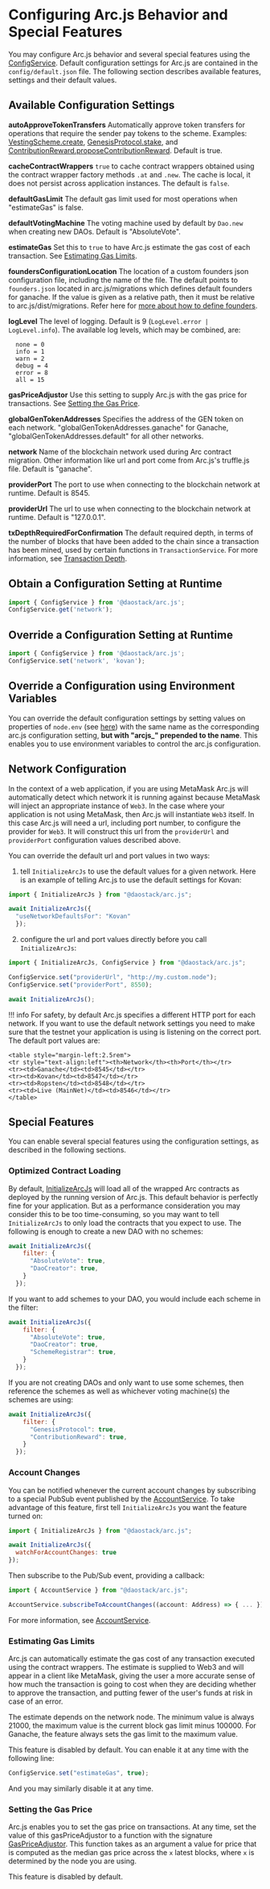 # Configuring Arc.js Behavior and Special Features
You may configure Arc.js behavior and several special features using the [ConfigService](/api/classes/ConfigService).  Default configuration settings for Arc.js are contained in the `config/default.json` file.  The following section describes available features, settings and their default values.

## Available Configuration Settings

**autoApproveTokenTransfers**
Automatically approve token transfers for operations that require the sender pay tokens to the scheme.  Examples: [VestingScheme.create](api/classes/VestingSchemeWrapper#create), [GenesisProtocol.stake](api/classes/GenesisProtocolWrapper#stake), and [ContributionReward.proposeContributionReward](api/classes/ContributionRewardWrapper#proposeContributionReward).  Default is true.

**cacheContractWrappers**
`true` to cache contract wrappers obtained using the contract wrapper factory methods `.at` and `.new`.  The cache is local, it does not persist across application instances.  The default is `false`.

**defaultGasLimit**
The default gas limit used for most operations when "estimateGas" is false.

**defaultVotingMachine**
The voting machine used by default by `Dao.new` when creating new DAOs.  Default is "AbsoluteVote".

**estimateGas**
Set this to `true` to have Arc.js estimate the gas cost of each transaction.  See [Estimating Gas Limits](#gaslimits).

**foundersConfigurationLocation**
The location of a custom founders json configuration file, including the name of the file.  The default points to `founders.json` located in arc.js/migrations which defines default founders for ganache. If the value is given as a relative path, then it must be relative to arc.js/dist/migrations.  Refer here for [more about how to define founders](Migration#founders).

<a name="logging"></a>
**logLevel**
The level of logging.  Default is 9 (`LogLevel.error | LogLevel.info`).  The available log levels, which may be combined, are:

```
  none = 0
  info = 1
  warn = 2
  debug = 4
  error = 8
  all = 15
```

**gasPriceAdjustor**
Use this setting to supply Arc.js with the gas price for transactions. See [Setting the Gas Price](#gasprice).

**globalGenTokenAddresses**
Specifies the address of the GEN token on each network.  "globalGenTokenAddresses.ganache" for Ganache, "globalGenTokenAddresses.default" for all other networks.

**network**
Name of the blockchain network used during Arc contract migration.  Other information like url and port come from Arc.js's truffle.js file.  Default is "ganache".

**providerPort**
The port to use when connecting to the blockchain network at runtime.  Default is 8545.

**providerUrl**
The url to use when connecting to the blockchain network at runtime.  Default is "127.0.0.1".

<a name="txDepthRequiredForConfirmation"></a>
**txDepthRequiredForConfirmation**
The default required depth, in terms of the number of blocks that have been added to the chain since a transaction has been mined, used by certain functions in `TransactionService`.  For more information, see [Transaction Depth](Transactions#transactiondepth).

## Obtain a Configuration Setting at Runtime

```javascript
import { ConfigService } from '@daostack/arc.js';
ConfigService.get('network');
```

## Override a Configuration Setting at Runtime

```javascript
import { ConfigService } from '@daostack/arc.js';
ConfigService.set('network', 'kovan');
```

## Override a Configuration using Environment Variables

You can override the default configuration settings by setting values on properties of `node.env` (see [here](https://nodejs.org/dist/latest-v9.x/docs/api/process.html#process-process-env)) with the same name as the corresponding arc.js configuration setting, **but with "arcjs_" prepended to the name**.  This enables you to use environment variables to control the arc.js configuration.

<a name="networksettings"></a>
## Network Configuration

In the context of a web application, if you are using MetaMask Arc.js will automatically detect which network it is running against because MetaMask will inject an appropriate instance of `Web3`.  In the case where your application is not using MetaMask, then Arc.js will instantiate `Web3` itself.  In this case Arc.js will need a url, including port number, to configure the provider for `Web3`.  It will construct this url from the `providerUrl` and `providerPort` configuration values described above.

You can override the default url and port values in two ways:

1) tell `InitializeArcJs` to use the default values for a given network.  Here is an example of telling Arc.js to use the  default settings for Kovan:

```javascript
import { InitializeArcJs } from "@daostack/arc.js";

await InitializeArcJs({
  "useNetworkDefaultsFor": "Kovan"
  });
```

2) configure the url and port values directly before you call `InitializeArcJs`:

```javascript
import { InitializeArcJs, ConfigService } from "@daostack/arc.js";

ConfigService.set("providerUrl", "http://my.custom.node");
ConfigService.set("providerPort", 8550);

await InitializeArcJs();
```

!!! info
    For safety, by default Arc.js specifies a different HTTP port for each network.  If you want to use the default network settings you need to make sure that the testnet your application is using is listening on the correct port.  The default port values are:

    <table style="margin-left:2.5rem">
    <tr style="text-align:left"><th>Network</th><th>Port</th></tr>
    <tr><td>Ganache</td><td>8545</td></tr>
    <tr><td>Kovan</td><td>8547</td></tr>
    <tr><td>Ropsten</td><td>8548</td></tr>
    <tr><td>Live (MainNet)</td><td>8546</td></tr>
    </table>

## Special Features

You can enable several special features using the configuration settings, as described in the following sections.

<a name="optimizedcontractloading"></a>
### Optimized Contract Loading

By default, [InitializeArcJs](/api/README/#initializearcjs) will load all of the wrapped Arc contracts as deployed by the running version of Arc.js.  This default behavior is perfectly fine for your application.  But as a performance consideration you may consider this to be too time-consuming, so you may want to tell `InitializeArcJs` to only load the contracts that you expect to use.  The following is enough to create a new DAO with no schemes:

```javascript
await InitializeArcJs({
    filter: {
      "AbsoluteVote": true,
      "DaoCreator": true,
    }
  });
```
   
If you want to add schemes to your DAO, you would include each scheme in the filter:

```javascript
await InitializeArcJs({
    filter: {
      "AbsoluteVote": true,
      "DaoCreator": true,
      "SchemeRegistrar": true,
    }
  });
```

If you are not creating DAOs and only want to use some schemes, then reference the schemes as well as whichever voting machine(s) the schemes are using:

```javascript
await InitializeArcJs({
    filter: {
      "GenesisProtocol": true,
      "ContributionReward": true,
    }
  });
```

<a name="accountchanges"></a>
### Account Changes
You can be notified whenever the current account changes by subscribing to a special PubSub event published by the [AccountService](/api/classes/AccountService).  To take advantage of this feature, first tell `InitializeArcJs` you want the feature turned on:

```javascript
import { InitializeArcJs } from "@daostack/arc.js";

await InitializeArcJs({
  watchForAccountChanges: true
});
```

Then subscribe to the Pub/Sub event, providing a callback:

```typescript
import { AccountService } from "@daostack/arc.js";

AccountService.subscribeToAccountChanges((account: Address) => { ... });
```

For more information, see [AccountService](/api/classes/AccountService).

<a name="gaslimits"></a>
### Estimating Gas Limits
Arc.js can automatically estimate the gas cost of any transaction executed using the contract wrappers.  The estimate is supplied to Web3 and will appear in a client like MetaMask, giving the user a more accurate sense of how much the transaction is going to cost when they are deciding whether to approve the transaction, and putting fewer of the user's funds at risk in case of an error.

The estimate depends on the network node.  The minimum value is always 21000, the maximum value is the current block gas limit minus 100000.  For Ganache, the feature always sets the gas limit to the maximum value.

This feature is disabled by default.  You can enable it at any time with the following line:

```javascript
ConfigService.set("estimateGas", true);
```

And you may similarly disable it at any time.

<a name="gasprice"></a>
### Setting the Gas Price

Arc.js enables you to set the gas price on transactions. At any time, set the value of this gasPriceAdjustor to a function with the signature [GasPriceAdjustor](/api/README/#gaspriceadjustor).  This function takes as an argument a value for price that is computed as the median gas price across the `x` latest blocks, where `x` is determined by the node you are using.

This feature is disabled by default.
